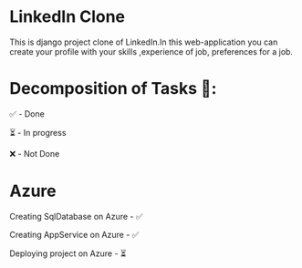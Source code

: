 # LinkedIn Clone



This is django project clone of LinkedIn.In this web-application you can create your profile with your skills ,experience of job, preferences for a job.

# Decomposition of Tasks 📝:


✅ - Done

⏳ - In progress 

❌ -  Not Done 

# Azure

Creating SqlDatabase on Azure - ✅

Creating AppService on Azure - ✅

Deploying project on Azure - ⏳


